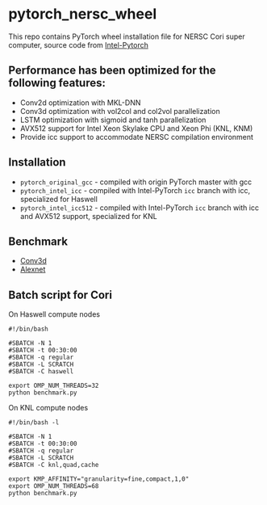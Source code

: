# pytorch_nersc_wheel
This repo contains PyTorch wheel installation file for NERSC Cori super computer, source code from [Intel-Pytorch](https://github.com/intel/pytorch)

## Performance has been optimized for the following features:
* Conv2d optimization with MKL-DNN
* Conv3d optimization with vol2col and col2vol parallelization
* LSTM optimization with sigmoid and tanh parallelization
* AVX512 support for Intel Xeon Skylake CPU and Xeon Phi (KNL, KNM)
* Provide icc support to accommodate NERSC compilation environment

## Installation
* `pytorch_original_gcc` - compiled with origin PyTorch master with gcc
* `pytorch_intel_icc` - compiled with Intel-PyTorch `icc` branch with icc, specialized for Haswell
* `pytorch_intel_icc512` - compiled with Intel-PyTorch `icc` branch with icc and AVX512 support, specialized for KNL

## Benchmark
* [Conv3d](https://github.com/MlWoo/PyTorch-benchmark)
* [Alexnet](https://github.com/mingfeima/convnet-benchmarks)

## Batch script for Cori
On Haswell compute nodes
```
#!/bin/bash

#SBATCH -N 1
#SBATCH -t 00:30:00
#SBATCH -q regular
#SBATCH -L SCRATCH
#SBATCH -C haswell

export OMP_NUM_THREADS=32
python benchmark.py
```
On KNL compute nodes
```
#!/bin/bash -l

#SBATCH -N 1
#SBATCH -t 00:30:00
#SBATCH -q regular
#SBATCH -L SCRATCH
#SBATCH -C knl,quad,cache

export KMP_AFFINITY="granularity=fine,compact,1,0"
export OMP_NUM_THREADS=68
python benchmark.py
```
